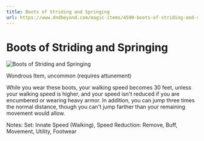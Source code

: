 ```yaml
---
title: Boots of Striding and Springing
url: https://www.dndbeyond.com/magic-items/4590-boots-of-striding-and-springing
---
```


# Boots of Striding and Springing

![Boots of Striding and Springing](boots-of-striding-and-springing.png)

Wondrous Item, uncommon (requires attunement)

While you wear these boots, your walking speed becomes 30 feet, unless your walking speed is higher, and your speed isn't reduced if you are encumbered or wearing heavy armor. In addition, you can jump three times the normal distance, though you can't jump farther than your remaining movement would allow.

Notes: Set: Innate Speed (Walking), Speed Reduction: Remove, Buff, Movement, Utility, Footwear
